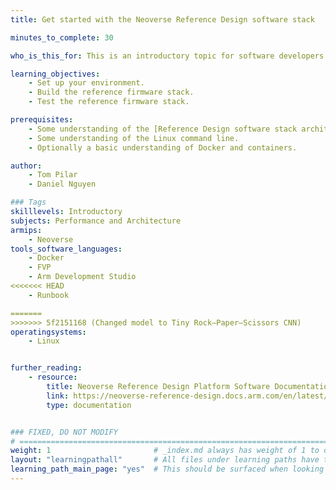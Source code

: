 ```yaml
---
title: Get started with the Neoverse Reference Design software stack

minutes_to_complete: 30

who_is_this_for: This is an introductory topic for software developers interested in testing the Neoverse Reference Design firmware stack.

learning_objectives: 
    - Set up your environment.
    - Build the reference firmware stack.
    - Test the reference firmware stack.

prerequisites:
    - Some understanding of the [Reference Design software stack architecture](https://neoverse-reference-design.docs.arm.com/en/latest/about/software_stack.html).
    - Some understanding of the Linux command line.
    - Optionally a basic understanding of Docker and containers.

author: 
    - Tom Pilar
    - Daniel Nguyen

### Tags
skilllevels: Introductory
subjects: Performance and Architecture
armips:
    - Neoverse
tools_software_languages:
    - Docker
    - FVP
    - Arm Development Studio
<<<<<<< HEAD
    - Runbook

=======
>>>>>>> 5f2151168 (Changed model to Tiny Rock–Paper–Scissors CNN)
operatingsystems:
    - Linux


further_reading:
    - resource:
        title: Neoverse Reference Design Platform Software Documentation
        link: https://neoverse-reference-design.docs.arm.com/en/latest/index.html
        type: documentation


### FIXED, DO NOT MODIFY
# ================================================================================
weight: 1                       # _index.md always has weight of 1 to order correctly
layout: "learningpathall"       # All files under learning paths have this same wrapper
learning_path_main_page: "yes"  # This should be surfaced when looking for related content. Only set for _index.md of learning path content.
---
```

